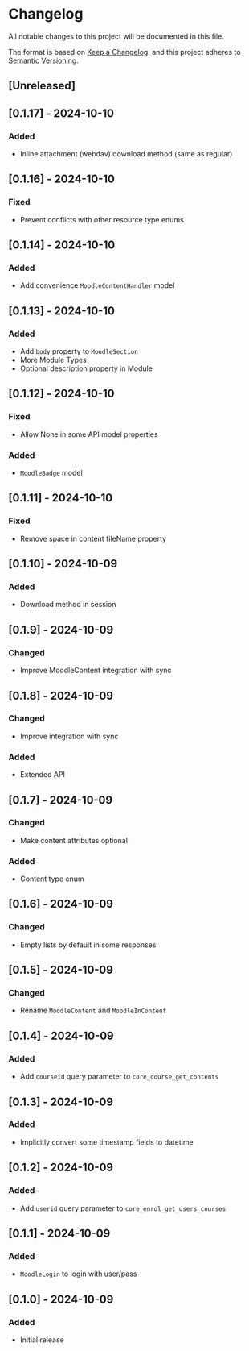 # Changelog
All notable changes to this project will be documented in this file.

The format is based on [Keep a Changelog](https://keepachangelog.com/en/1.0.0/),
and this project adheres to [Semantic Versioning](https://semver.org/spec/v2.0.0.html).

## [Unreleased]

## [0.1.17] - 2024-10-10

### Added
- Inline attachment (webdav) download method (same as regular)

## [0.1.16] - 2024-10-10

### Fixed
- Prevent conflicts with other resource type enums

## [0.1.14] - 2024-10-10

### Added
- Add convenience `MoodleContentHandler` model

## [0.1.13] - 2024-10-10

### Added
- Add `body` property to `MoodleSection`
- More Module Types
- Optional description property in Module

## [0.1.12] - 2024-10-10

### Fixed
- Allow None in some API model properties

### Added
- `MoodleBadge` model

## [0.1.11] - 2024-10-10

### Fixed
- Remove space in content fileName property

## [0.1.10] - 2024-10-09

### Added
- Download method in session

## [0.1.9] - 2024-10-09

### Changed
- Improve MoodleContent integration with sync

## [0.1.8] - 2024-10-09

### Changed
- Improve integration with sync

### Added
- Extended API

## [0.1.7] - 2024-10-09

### Changed
- Make content attributes optional

### Added
- Content type enum

## [0.1.6] - 2024-10-09

### Changed
- Empty lists by default in some responses

## [0.1.5] - 2024-10-09

### Changed
- Rename `MoodleContent` and `MoodleInContent`

## [0.1.4] - 2024-10-09

### Added
- Add `courseid` query parameter to `core_course_get_contents`

## [0.1.3] - 2024-10-09

### Added
- Implicitly convert some timestamp fields to datetime

## [0.1.2] - 2024-10-09

### Added
- Add `userid` query parameter to `core_enrol_get_users_courses`

## [0.1.1] - 2024-10-09

### Added
- `MoodleLogin` to login with user/pass

## [0.1.0] - 2024-10-09

### Added
- Initial release
